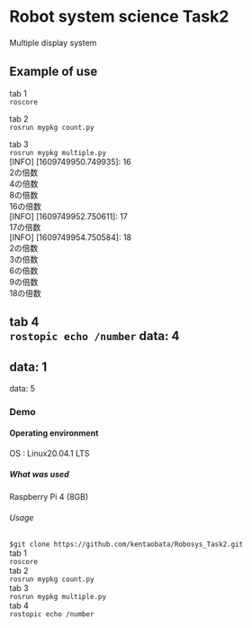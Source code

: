 # Robot system science Task2   
Multiple display system  　

## Example of use   
tab 1  
`roscore`  

tab 2  
`rosrun mypkg count.py`  
 
tab 3  
`rosrun mypkg multiple.py`  
[INFO] [1609749950.749935]: 16  
2の倍数  
4の倍数  
8の倍数  
16の倍数  
[INFO] [1609749952.750611]: 17  
17の倍数  
[INFO] [1609749954.750584]: 18  
2の倍数  
3の倍数  
6の倍数  
9の倍数  
18の倍数  

tab 4  
`rostopic echo /number` 
data: 4  
---  
data: 1  
---  
data: 5  

### Demo  

#### Operating environment  
OS : Linux20.04.1 LTS  

##### What was used  
Raspberry Pi 4 (8GB)  

###### Usage
`$git clone https://github.com/kentaobata/Robosys_Task2.git`   
 tab 1  
 `roscore`  
 tab 2  
 `rosrun mypkg count.py`  
 tab 3  
 `rosrun mypkg multiple.py`  
 tab 4  
 `rostopic echo /number`  

 
